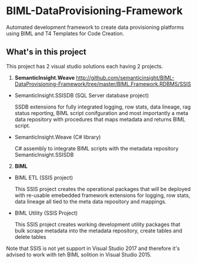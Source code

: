 # BIML-DataProvisioning-Framework

Automated development framework to create data provisioning platforms using BIML and T4 Templates for Code Creation.

## What's in this project

This project has 2 visual studio solutions each having 2 projects.

1. **SemanticInsight.Weave**
   http://github.com/semanticinsight/BIML-DataProvisioning-Framework/tree/master/BIML.Framework.RDBMS/SSIS 
    
  * SemanticInsight.SSISDB (SQL Server database project)
  
    SSDB extensions for fully integrated logging, row stats, data lineage, rag status reporting, BIML script conifguration and most importantly a meta data repository with procedures that maps metadata and returns BIML script.

  * SemanticInsight.Weave (C# library)
    
    C# assembly to integrate BIML scripts with the metadata repository SemanticInsight.SSISDB
  
2. **BIML**

  * BIML ETL (SSIS project)
  
    This SSIS project creates the operational packages that will be deployed with re-usable emebedded framework extensions for logging, row     stats, data lineage all tied to the meta data repository and mappings.
  
  * BIML Utility (SSIS Project)
    
    This SSIS project creates working development utility packages that bulk scrape metadata into the metadata repository, create tables       and delete tables
  

Note that SSIS is not yet support in Visual Studio 2017 and therefore it's advised to work with teh BIML solition in Visual Studio 2015.
